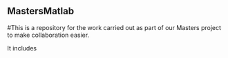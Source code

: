## MastersMatlab

#This is a repository for the work carried out as part of our Masters project to make collaboration easier.

It includes
